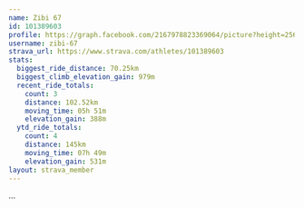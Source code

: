 ```yaml
---
name: Zibi 67
id: 101389603
profile: https://graph.facebook.com/2167978823369064/picture?height=256&width=256
username: zibi-67
strava_url: https://www.strava.com/athletes/101389603
stats:
  biggest_ride_distance: 70.25km
  biggest_climb_elevation_gain: 979m
  recent_ride_totals:
    count: 3
    distance: 102.52km
    moving_time: 05h 51m
    elevation_gain: 388m
  ytd_ride_totals:
    count: 4
    distance: 145km
    moving_time: 07h 49m
    elevation_gain: 531m
layout: strava_member
--- 
```

...
